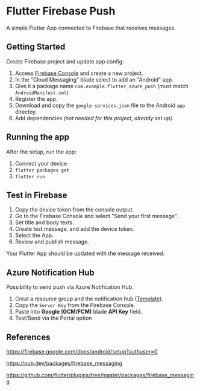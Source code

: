 # Flutter Firebase Push

A simple Flutter App connected to Firebase that receives messages.

## Getting Started

Create Firebase project and update app config:

1. Access [Firebase Console](https://console.firebase.google.com) and create a new project.
2. In the "Cloud Messaging" blade select to add an "Android" app.
3. Give it a package name `com.example.flutter_azure_push` (must match `AndroidManifest.xml`).
4. Register the app.
5. Download and copy the `google-services.json` file to the Android `app` directoy.
6. Add dependencies *(not needed for this project, already set up)*.

## Running the app

After the setup, run the app:

1. Connect your device.
2. `flutter packages get`
3. `flutter run`

## Test in Firebase

1. Copy the device token from the console output.
2. Go to the Firebase Console and select "Send your first message".
3. Set title and body texts.
4. Create test message, and add the device token.
5. Select the App.
6. Review and publish message.

Your Flutter App should be updated with the message received.

## Azure Notification Hub

Possibility to send push via Azure Notification Hub.

1. Creat a resource group and the notification hub ([Template](https://azure.microsoft.com/en-us/resources/templates/101-notification-hub/)).
2. Copy the `Server Key` from the Firebase Console.
3. Paste into **Google (GCM/FCM)** blade **API Key** field.
4. Test/Send via the Portal option


## References

https://firebase.google.com/docs/android/setup?authuser=0

https://pub.dev/packages/firebase_messaging

https://github.com/flutter/plugins/tree/master/packages/firebase_messaging
